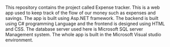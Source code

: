 This repository contains the project called Expense tracker. This is a web app used to keep track of the flow of our money such as expenses and savings. The app is built using Asp.NET framework. The backend is built using C# programming Language and the frontend is designed using HTML and CSS. The database server used here is Microsoft SQL server Management system. The whole app is built in the Microsoft Visual studio environment.
